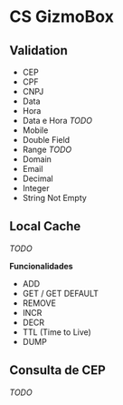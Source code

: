 # CS GizmoBox


## Validation

- CEP
- CPF 
- CNPJ
- Data
- Hora
- Data e Hora *TODO*
- Mobile
- Double Field
- Range *TODO*
- Domain
- Email
- Decimal
- Integer
- String Not Empty




## Local Cache

*TODO*

__Funcionalidades__

- ADD
- GET / GET DEFAULT
- REMOVE
- INCR
- DECR
- TTL (Time to Live)
- DUMP



## Consulta de CEP

 *TODO*




